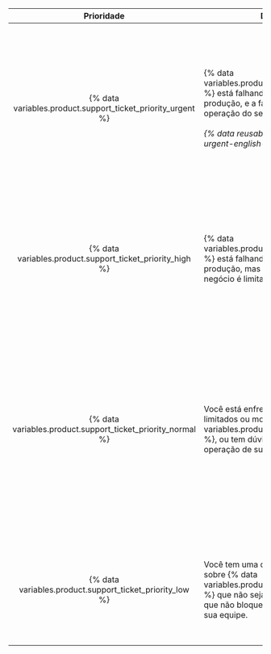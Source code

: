 |                          Prioridade                           | Descrição                                                                                                                                                                                                                              | Exemplos                  |
|:-------------------------------------------------------------:| -------------------------------------------------------------------------------------------------------------------------------------------------------------------------------------------------------------------------------------- | ------------------------- |
| {% data variables.product.support_ticket_priority_urgent %} | {% data variables.product.prodname_ghe_server %} está falhando em um ambiente de produção, e a falha afeta diretamente a operação do seu negócio.<br/><br/>_{% data reusables.support.priority-urgent-english-only %}_ | <ul><li>Erros ou falhas que afetam a funcionalidade central do Git ou do aplicativo web para todos os usuários</li><li>Redução de desempenho grave para a maioria dos usuários</li><li>Armazenamento esgotado ou que se preenche rapidamente</li><li>Incapacidade de instalar um arquivo de licença renovado</li><li>Incidentes relacionados a segurança</li><li>Perda de acesso administrativo à instância sem solução alternativa conhecida</li><li>Falha ao restaurar um backup para um ambiente de produção</li></ul> |
|  {% data variables.product.support_ticket_priority_high %}  | {% data variables.product.prodname_ghe_server %} está falhando em um ambiente de produção, mas o impacto em seu negócio é limitado.                                                                                                  | <ul><li>Redução de desempenho que reduz a produtividade para muitos usuários</li><li>Redução de redundância de falha de Alta Disponibilidade (HA) ou nós de cluster</li><li>Falha no backup da instância</li><li>Falha ao restaurar um backup para um ambiente de teste ou de preparo que poderia comprometer a restauração bem-sucedida de um ambiente de produção</li></ul> |
| {% data variables.product.support_ticket_priority_normal %} | Você está enfrentando problemas limitados ou moderados com {% data variables.product.prodname_ghe_server %}, ou tem dúvidas gerais sobre a operação de sua instância.                                                                | <ul><li>Problemas em um ambiente de teste ou de preparo</li><li>Advice on using {% ifversion fpt or ghec %}{% data variables.product.prodname_dotcom %}{% else %}{% data variables.product.product_name %}{% endif %} APIs and features, or questions about configuring third-party integrations from your instance</li><li>Problemas com ferramentas para migração de dados do usuário que {% data variables.product.company_short %} fornece</li><li>Atualizações</li><li>Relatório de problemas</li><li>Recursos que não estão funcionando como esperado</li><li>Dúvidas gerais de segurança</li></ul> |
|  {% data variables.product.support_ticket_priority_low %}   | Você tem uma dúvida ou sugestão sobre {% data variables.product.prodname_ghe_server %} que não seja sensível ao tempo ou que não bloqueia a produtividade da sua equipe.                                                             | <ul><li>Solicitações de recursos</li><li>Feedback do produto</li><li>Pedidos de verificação de integridade (disponível para clientes com {% data variables.product.premium_support_plan %} somente no momento)</li><li>Notificar {% data variables.product.company_short %} de manutenção planejada na sua instância</li></ul> |
